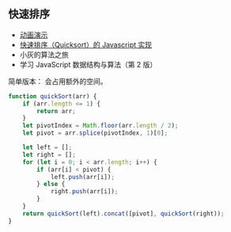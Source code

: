 ## 快速排序

-   [动画演示](http://jsdo.it/norahiko/oxIy/fullscreen)
-   [快速排序（Quicksort）的 Javascript 实现](https://www.ruanyifeng.com/blog/2011/04/quicksort_in_javascript.html)
-   小灰的算法之旅
-   学习 JavaScript 数据结构与算法（第 2 版）

简单版本：
会占用额外的空间。

```js
function quickSort(arr) {
    if (arr.length <= 1) {
        return arr;
    }
    let pivotIndex = Math.floor(arr.length / 2);
    let pivot = arr.splice(pivotIndex, 1)[0];

    let left = [];
    let right = [];
    for (let i = 0; i < arr.length; i++) {
        if (arr[i] < pivot) {
            left.push(arr[i]);
        } else {
            right.push(arr[i]);
        }
    }
    return quickSort(left).concat([pivot], quickSort(right));
}
```
